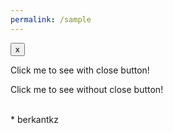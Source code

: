 ```yaml
---
permalink: /sample
---
```


<div id="kz-snackbar" class="kz-snackbar">
	<link rel="stylesheet" href="https://berkantkz.github.io/KzSnackbar/kz-snackbar.css" />
	<script src="https://berkantkz.github.io/KzSnackbar/kz-snackbar.js"></script>
	<p id="kz-content"></p>
	<button id="kz-close" onclick="closeKzSnackbar()">x</button>
</div>

<p onclick="showKzSnackbar('Here is a snackbar with close button!',2,true)">Click me to see with close button!</p>
<p onclick="showKzSnackbar('And here is another one without close button!',2,false)">Click me to see without close button!</p>

<br>
* berkantkz